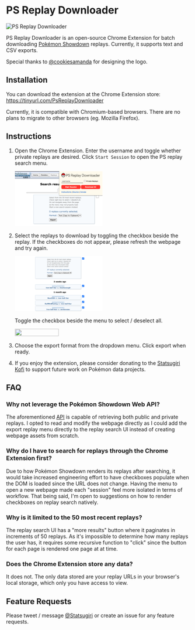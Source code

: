 # PS Replay Downloader

![PS Replay Downloader](./images/assets/ps_replay_downloader_128.png)

PS Replay Downloader is an open-source Chrome Extension for
batch downloading [Pokémon Showdown](https://pokemonshowdown.com/) replays. Currently, it supports text and CSV exports.

Special thanks to [@cookiesamanda](https://twitter.com/cookiesamanda) for designing the logo.


## Installation
You can download the extension at the Chrome Extension store: https://tinyurl.com/PsReplayDownloader

Currently, it is compatible with Chromium-based browsers. There are no plans to migrate to other browsers (eg. Mozilla Firefox).

## Instructions

1. Open the Chrome Extension. Enter the username and toggle whether private replays are desired. Click `Start Session` to open the PS replay search menu.

    <img src="./images/readme/readme_1.png " width=50% height=50%>

2. Select the replays to download by toggling the checkbox beside the replay. If the checkboxes do not appear, please refresh the webpage and try again.

    <img src="./images/readme/readme_2.png " width=50% height=50%>

    Toggle the checkbox beside the menu to select / deselect all.

    <img src="./images/readme/readme_3.png " width=50% height=50%>

3. Choose the export format from the dropdown menu. Click export when ready.
4. If you enjoy the extension, please consider donating to the [Statsugiri Kofi](https://ko-fi.com/statsugiri) to support future work on Pokémon data projects.

## FAQ

### Why not leverage the Pokémon Showdown Web API?

The aforementioned [API](https://github.com/smogon/pokemon-showdown-client/blob/master/WEB-API.md) is capable of retrieving both public and private replays. I opted to read and modify the webpage directly as I could add the export replay menu directly to the replay search UI instead of creating webpage assets from scratch.

### Why do I have to search for replays through the Chrome Extension first?

Due to how Pokémon Showdown renders its replays after searching, it would take increased engineering effort to have checkboxes populate when the DOM is loaded since the URL does not change. Having the menu to open a new webpage made each "session" feel more isolated in terms of workflow. That being said, I'm open to suggestions on how to render checkboxes on replay search natively.

### Why is it limited to the 50 most recent replays?

The replay search UI has a "more results" button where it paginates in increments of 50 replays. As it's impossible to determine how many replays the user has, it requires some recursive function to "click" since the button for each page is rendered one page at at time.

### Does the Chrome Extension store any data?

It does not. The only data stored are your replay URLs in your browser's local storage, which only you have access to view.

## Feature Requests

Please tweet / message [@Statsugiri](https://twitter.com/Statsugiri) or create an issue for any feature requests.
